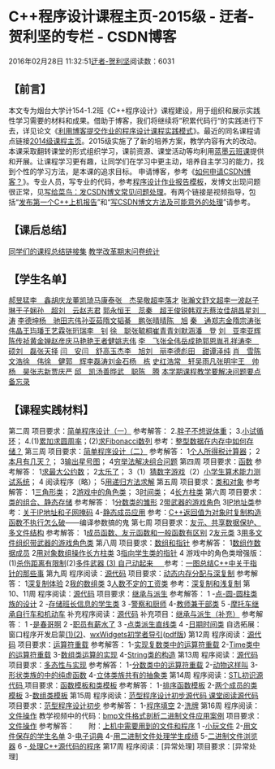 
# C++程序设计课程主页-2015级 - 迂者-贺利坚的专栏 - CSDN博客

2016年02月28日 11:32:51[迂者-贺利坚](https://me.csdn.net/sxhelijian)阅读数：6031



## 【前言】
本文专为烟台大学计154-1.2班《C++程序设计》课程建设，用于组织和展示实践性学习需要的材料和成果。借助于博客，我们将继续将”积累代码行“的实践进行下去，详见论文《[利用博客提交作业的程序设计课程实践模式](http://blog.csdn.net/sxhelijian/article/details/39152869)》。最近的同名课程请点链接[2014级课程主页](http://blog.csdn.net/sxhelijian/article/details/39152703)。2015级实施了了新的培养方案，教学内容有大的改动。
本课采取翻转课堂的形式组织学习，课前资源、课堂活动等均利用[蓝墨云班课](http://mosoteach.cn)提供和开展。让课程学习更有趣，让同学们在学习中更主动，培养自主学习的能力，找到个性的学习方法，是本课的追求目标。
申请博客，参考《[如何申请CSDN博客？]()》。专业人员，写专业的代码，参考[程序设计作业报告模板](http://blog.csdn.net/sxhelijian/article/details/39717495)，发博文出现问题很正常，见[写给菜鸟：发CSDN博文常见问题处理](http://blog.csdn.net/sxhelijian/article/details/8042507)。有两个链接是视频指导，包括“[发布第一个C++上机报告](http://www.tudou.com/programs/view/L0luD_ruUa0/)”和“[写CSDN博文方法及可能意外的处理](http://www.tudou.com/programs/view/mbgN8_AnfYk/)”请参考。
## 【课后总结】
[同学们的课程总结链接集](http://blog.csdn.net/sxhelijian/article/details/51915665)
[教学改革期末问卷统计](http://blog.csdn.net/sxhelijian/article/details/51909803)
## 【学生名单】
[郝昱猛](http://blog.csdn.net/qq_33875089)[李　鑫](http://blog.csdn.net/lx201558504102)[胡庆龙](http://blog.csdn.net/huqinglongdeboke)[董凯琦](http://blog.csdn.net/Asleny)[马康泰](http://blog.csdn.net/makangtai)[张　杰](http://blog.csdn.net/zhangzhangjiejie)[吴敬超](http://blog.csdn.net/jnwujingchao)[李落才](http://blog.csdn.net/buliangrencai)
[张瀚文](http://blog.csdn.net/zhwhanwen)[舒文超](http://blog.csdn.net/Metropolitan_police)[李一波](http://blog.csdn.net/helloliyibo)[赵子琳](http://blog.csdn.net/qq_33757765)[于子娴](http://blog.csdn.net/cimaoshushu)[孙　超](http://blog.csdn.net/wd490755634)[刘　云](http://blog.csdn.net/jingmin52296358al)[赵志君](http://blog.csdn.net/zhao960803)
[郭永恒](http://blog.csdn.net/gyhguoge01234)[王　蕊](http://blog.csdn.net/wangrui813)[秦　超](http://blog.csdn.net/qccsdn)[王俊锐](http://blog.csdn.net/wjr625905)[韩双志](http://blog.csdn.net/hanshuangzhi)[蔡汝佳](http://blog.csdn.net/dream_xd)[胡昌星](http://blog.csdn.net/huchangxing1234)[刘　涛](http://blog.csdn.net/lemon_lebron)
[李德坤](http://blog.csdn.net/lidekun9132)[杨　驰](http://blog.csdn.net/yangchikaixin618)[田志伟](http://blog.csdn.net//summer_permenent)[孙亚茹](http://blog.csdn.net/syr201558504128)[隋文韬](http://blog.csdn.net/swt154129)[綦　鹏](http://blog.csdn.net/lupinlll)[张晴晴](http://blog.csdn.net/qq_34216631)[陈　旭](http://blog.csdn.net/listeningforever)
[秦　通](http://blog.csdn.net/qt1051424840)[郑志金](http://blog.csdn.net/lemon1003657090)[隋宗涛](http://blog.csdn.net/suizongtao)[张伟晶](http://blog.csdn.net/angeljing521)[王玙璠](http://blog.csdn.net/fandsail)[王艺霖](http://blog.csdn.net/wyl4138)[张珩瑞](http://blog.csdn.net/qq_33450452)[李　钊](http://blog.csdn.net/l347037341)
[徐　聪](http://blog.csdn.net/ccxucong)[张毓桐](http://blog.csdn.net/zhangyutong520)[崔青青](http://blog.csdn.net/cqqdck)[刘默涵](http://blog.csdn.net/lmh961481775)[潘　登](http://blog.csdn.net/pan19900708)
[刘　亚](http://blog.csdn.net/qq_33758529)[李亚辉](http://blog.csdn.net/ll333543)[陈传祯](http://blog.csdn.net/qq_34075904)[黄金婵](http://blog.csdn.net/elena0302)[赵彦庆](http://blog.csdn.net/duchunshui)[马艳艳](http://blog.csdn.net/qq_33267291)[王者健](http://blog.csdn.net/wzj19960217)[姚志伟](http://blog.csdn.net/yaozhiwei110)
[李　飞](http://blog.csdn.net/QQxiaolifei)[张全伟](http://blog.csdn.net/zhangquanwei0605)[岳成艳](http://blog.csdn.net/haiyanycy)[郭恩胤](http://blog.csdn.net/Kittyboy11)[孔祥涛](http://blog.csdn.net/dugukong)[李　硕](http://blog.csdn.net/lishuoqaq)[刘　磊](http://blog.csdn.net/lliuleii)[张天择](http://blog.csdn.net/j19961113)
[闫　安](http://blog.csdn.net/qq_34095220)[闫　舒](http://blog.csdn.net/yanshuyanshu123)[高玉杰](http://blog.csdn.net/king1780)[李　旭](http://blog.csdn.net/l724430310)[刘　丽](http://blog.csdn.net/LLmuggles)[李德彪](http://blog.csdn.net/super201666)[田　甜](http://blog.csdn.net/sweetsweet1997)[谭泽纯](http://blog.csdn.net/little_boy_z)
[肖　雪](http://blog.csdn.net/xbiubiubiu)[陈文浩](http://blog.csdn.net/abc1213438)[徐　伟](http://blog.csdn.net/Fizz_i)[徐　健](http://blog.csdn.net/GEMINI_xujian)[郭　辉](http://blog.csdn.net/guohui5011)[李磊涛](http://blog.csdn.net/a1724002236)[刘金石](http://blog.csdn.net/november_chopin)[杨　栋](http://blog.csdn.net/yangdong_hanyuan)
[史红浩](http://blog.csdn.net/jiaowohaohao)[常　轩](http://blog.csdn.net/vcx08)[吴雨凡](http://blog.csdn.net/wuyufan2015)[张明宇](http://blog.csdn.net/zhangmingyuz)[王　帅](http://blog.csdn.net/Maktubbbbb)[杨　昊](http://blog.csdn.net/yh6666666)[张志新](http://blog.csdn.net/hello_world8888)[贾庆严](http://blog.csdn.net/jiaqingyan1)
[邱　凯](http://blog.csdn.net/qiukai1234)[汤善晔](http://blog.csdn.net/tsy971209)[武　聪](http://blog.csdn.net/wucong111)[陈　腾](http://blog.csdn.net/zyzct0568)
[本学期课程教学要解决问题要点备忘录](http://blog.csdn.net/sxhelijian/article/details/50843147)
## 【课程实践材料】
第二周
项目要求：[简单程序设计（一）](http://blog.csdn.net/sxhelijian/article/details/50825117)
参考解答：
2.[胖子不想说体重](http://blog.csdn.net/sxhelijian/article/details/50825153)；
3.[小试循环](http://blog.csdn.net/sxhelijian/article/details/50825504)；
4.(1)[累加求圆周率](http://blog.csdn.net/sxhelijian/article/details/50825627)；(2)[求Fibonacci数列](http://blog.csdn.net/sxhelijian/article/details/50825773)
参考：[整型数据在内存中如何存储？](http://blog.csdn.net/sxhelijian/article/details/51015706)
第三周
项目要求：[简单程序设计（二）](http://blog.csdn.net/sxhelijian/article/details/50889827)
参考解答：
1[个人所得税计算器](http://blog.csdn.net/sxhelijian/article/details/40155457)；
2[本月有几天？](http://blog.csdn.net/sxhelijian/article/details/40180155)；
3[输出星号图](http://blog.csdn.net/sxhelijian/article/details/40421607)；
4[穷举法解决组合问题](http://blog.csdn.net/sxhelijian/article/details/40421739)
第四周
项目要求：[函数](http://blog.csdn.net/sxhelijian/article/details/50910311)
参考解答：
1[求最大公约数](http://blog.csdn.net/sxhelijian/article/details/40889609)；
2[太乐了](http://blog.csdn.net/sxhelijian/article/details/40889685)；
3（1）[猜数字游戏](http://blog.csdn.net/sxhelijian/article/details/16357761)（2）[小学生算术能力测试系统](http://blog.csdn.net/sxhelijian/article/details/16357847)；
4 阅读程序（略）；
5[用递归方法求解](http://blog.csdn.net/sxhelijian/article/details/41175801)
第五周
项目要求：[类和对象](http://blog.csdn.net/sxhelijian/article/details/50993481)
参考解答：
1[三角形类](http://blog.csdn.net/sxhelijian/article/details/50993520)；
2[游戏中的角色类](http://blog.csdn.net/sxhelijian/article/details/50993545)；
3[时间类](http://blog.csdn.net/sxhelijian/article/details/44116309)；
4[长方柱类](http://blog.csdn.net/sxhelijian/article/details/44116307)
第六周
项目要求：[类的组合、静态存储](http://blog.csdn.net/sxhelijian/article/details/51025898)
参考解答：
1[分数类的雏形](http://blog.csdn.net/sxhelijian/article/details/44626261)
2[带武器的游戏角色](http://blog.csdn.net/sxhelijian/article/details/51045853)
3[IP地址类](http://blog.csdn.net/sxhelijian/article/details/51045934)参考：[关于IP地址和子网掩码](http://blog.csdn.net/sunboy_2050/article/details/51247567)
4-[静态成员应用](http://blog.csdn.net/sxhelijian/article/details/44836325)
参考：[C++返回值为对象时复制构造函数不执行怎么破](http://blog.csdn.net/sxhelijian/article/details/50977946)——编译参数搞的鬼
第七周
项目要求：[友元、共享数据保护、多文件结构](http://blog.csdn.net/sxhelijian/article/details/51094994)
参考解答：
1[成员函数、友元函数和一般函数有区别](http://blog.csdn.net/sxhelijian/article/details/44920915)
2[友元类](http://blog.csdn.net/sxhelijian/article/details/44920921)
3[用多文件组织带武器的游戏角色类](http://blog.csdn.net/sxhelijian/article/details/51114854)
第八周
项目要求：[数组和指针](http://blog.csdn.net/sxhelijian/article/details/51165123)
参考解答：
1[数组作数据成员](http://blog.csdn.net/sxhelijian/article/details/51165194)
2[用对象数组操作长方柱类](http://blog.csdn.net/sxhelijian/article/details/44626263)
3[指向学生类的指针](http://blog.csdn.net/sxhelijian/article/details/44626259)
4 游戏中的角色类增强版： (1)[杀伤距离有限制](http://blog.csdn.net/sxhelijian/article/details/51144800)(2)[多件武器 ](http://blog.csdn.net/sxhelijian/article/details/51146224)
[ (3) ](http://blog.csdn.net/sxhelijian/article/details/51146224)[自己动起来](http://blog.csdn.net/sxhelijian/article/details/51147713)[ 　 ](http://blog.csdn.net/sxhelijian/article/details/51146224)
参考：[一图总结C++中关于指针的那些事](http://blog.csdn.net/sxhelijian/article/details/51169974)
[
](http://blog.csdn.net/sxhelijian/article/details/51146224)第九周
程序阅读：[源代码](http://blog.csdn.net/sxhelijian/article/details/51212434)
项目要求：[动态内存分配与深复制](http://blog.csdn.net/sxhelijian/article/details/51212464)
参考解答：
1[深复制体验](http://blog.csdn.net/sxhelijian/article/details/44920913)
2[我的数组类](http://blog.csdn.net/sxhelijian/article/details/51216945)
3[人数不定的工资类](http://blog.csdn.net/sxhelijian/article/details/44920917)
参考：[深复制和浅复制](http://blog.csdn.net/sxhelijian/article/details/23209967)
第10、11周
程序阅读：[源代码](http://blog.csdn.net/sxhelijian/article/details/51261550)
项目要求：[继承与派生](http://blog.csdn.net/sxhelijian/article/details/51264722)
参考解答：
1 -[点-圆-圆柱类族的设计](http://blog.csdn.net/sxhelijian/article/details/51262626)
2 -[存储班长信息的学生类](http://blog.csdn.net/sxhelijian/article/details/45670781)
3 -[警察和厨师](http://blog.csdn.net/sxhelijian/article/details/51262278)
4-[教师兼干部类](http://blog.csdn.net/sxhelijian/article/details/45848655)
5 -[摩托车继承自行车和机动车](http://blog.csdn.net/sxhelijian/article/details/45848917)
补充程序阅读：[源代码](http://blog.csdn.net/sxhelijian/article/details/51261573)
补充项目：[继承与派生（补充）](http://blog.csdn.net/sxhelijian/article/details/51264800)
参考解答：
1 -[是春哥啊](http://blog.csdn.net/sxhelijian/article/details/45670655)
2 -[职员有薪水了](http://blog.csdn.net/sxhelijian/article/details/45670785)
3 -[点类派生直线类](http://blog.csdn.net/sxhelijian/article/details/45670783)
4 -[日期时间类](http://blog.csdn.net/sxhelijian/article/details/45848927)
自选拓展： 窗口程序开发启蒙[(1)](http://blog.csdn.net/sxhelijian/article/details/7555812)[(2)](http://blog.csdn.net/sxhelijian/article/details/7558896)、[wxWidgets初学者导引](http://blog.csdn.net/sxhelijian/article/details/26158709)([pdf版](http://download.csdn.net/detail/sxhelijian/7365537))
第12周
程序阅读：[源代码](http://blog.csdn.net/sxhelijian/article/details/45172477)
项目要求：[运算符重载](http://blog.csdn.net/sxhelijian/article/details/51363529)
参考解答：
1-[实现复数类中的运算符重载](http://blog.csdn.net/sxhelijian/article/details/45172591)
2-[Time类中的运算符重载](http://blog.csdn.net/sxhelijian/article/details/51363458)
3-[数组类运算的实现](http://blog.csdn.net/sxhelijian/article/details/51363352)
4-[String类的构造](http://blog.csdn.net/sxhelijian/article/details/45172585)
第13周
程序阅读：[源代码](http://blog.csdn.net/sxhelijian/article/details/46010111)
项目要求：[多态性与实现](http://blog.csdn.net/sxhelijian/article/details/51457267)
参考解答：
1-[分数类中的运算符重载](http://blog.csdn.net/sxhelijian/article/details/51457371)
2-[动物这样叫](http://blog.csdn.net/sxhelijian/article/details/46010307)
3-[形状类族的中的纯虚函数](http://blog.csdn.net/sxhelijian/article/details/46010333)
4-[立体类族共有的抽象类](http://blog.csdn.net/sxhelijian/article/details/46010335)
第14周
程序阅读：[STL初识源代码 ](http://blog.csdn.net/sxhelijian/article/details/51506062)
项目要求：[函数模板和类模板](http://blog.csdn.net/sxhelijian/article/details/51506030)
参考解答：
1-[排序函数模板](http://blog.csdn.net/sxhelijian/article/details/51507587)
2-[两个成员的类模板](http://blog.csdn.net/sxhelijian/article/details/51507608)
3-[数组类模板](http://blog.csdn.net/sxhelijian/article/details/51507631)
第15周
程序阅读：[范型程序设计初步源代码 ](http://blog.csdn.net/sxhelijian/article/details/51568369)[课堂阅读源代码](http://blog.csdn.net/sxhelijian/article/details/51576727)
项目要求：[范型程序设计初步](http://blog.csdn.net/sxhelijian/article/details/51568398)
参考解答：
1-[程序填空](http://blog.csdn.net/sxhelijian/article/details/51568441)
2-[洗牌](http://blog.csdn.net/sxhelijian/article/details/51568459)
第16周
程序阅读：[文件操作](http://blog.csdn.net/sxhelijian/article/details/51620197)
教学视频中的代码：[bmp文件格式剖析](http://blog.csdn.net/sxhelijian/article/details/45949553)[二进制文件应用案例](http://blog.csdn.net/sxhelijian/article/details/45949559)
项目要求：[文件操作](http://blog.csdn.net/sxhelijian/article/details/51620224)
参考解答：　　附：[上机中需要用到的文件和程序](http://pan.baidu.com/s/1qYCbZUc)
1 -[小玩文件](http://blog.csdn.net/sxhelijian/article/details/51620721)
2-[用文件保存的学生名单](http://blog.csdn.net/sxhelijian/article/details/46323357)
3-[电子词典](http://blog.csdn.net/sxhelijian/article/details/46323359)
4-[用二进制文件处理学生成绩](http://blog.csdn.net/sxhelijian/article/details/46429165)
5-[二进制文件浏览器](http://blog.csdn.net/sxhelijian/article/details/46429239)
6 -[ 处理C++源代码的程序](http://blog.csdn.net/sxhelijian/article/details/46323363)
第17周
程序阅读：[异常处理]
项目要求：[异常处理]

